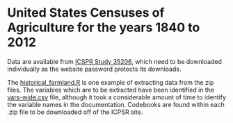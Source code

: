 # United States Censuses of Agriculture for the years 1840 to 2012

Data are available from [ICSPR Study 35206](https://www.icpsr.umich.edu/icpsrweb/ICPSR/studies/35206), which need to be downloaded individually as the website password protects its downloads.

The [historical_farmland.R](historical_farmland.R) is one example of extracting data from the zip files. The variables which are to be extracted have been identified in the [vars-wide.csv](vars-wide.csv) file, although it took a considerable amount of time to identify the variable names in the documentation. Codebooks are found within each .zip file to be downloaded off of the ICPSR site.